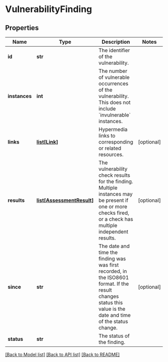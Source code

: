 # VulnerabilityFinding

## Properties
Name | Type | Description | Notes
------------ | ------------- | ------------- | -------------
**id** | **str** | The identifier of the vulnerability. | 
**instances** | **int** | The number of vulnerable occurrences of the vulnerability. This does not include &#x60;invulnerable&#x60; instances. | 
**links** | [**list[Link]**](Link.md) | Hypermedia links to corresponding or related resources. | [optional] 
**results** | [**list[AssessmentResult]**](AssessmentResult.md) | The vulnerability check results for the finding. Multiple instances may be present if one or more checks fired, or a check has multiple independent results. | [optional] 
**since** | **str** | The date and time the finding was was first recorded, in the ISO8601 format. If the result changes status this value is the date and time of the status change. | [optional] 
**status** | **str** | The status of the finding. | 

[[Back to Model list]](../README.md#documentation-for-models) [[Back to API list]](../README.md#documentation-for-api-endpoints) [[Back to README]](../README.md)


